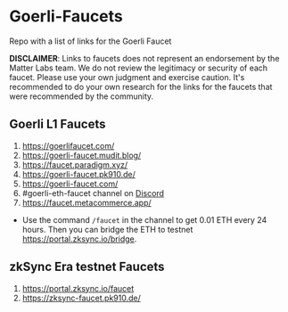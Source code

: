 # Goerli-Faucets
Repo with a list of links for the Goerli Faucet

**DISCLAIMER**: Links to faucets does not represent an endorsement by the Matter Labs team. We do not review the legitimacy or security of each faucet. Please use your own judgment and exercise caution. It's recommended to do your own research for the links for the faucets that were recommended by the community. 

## Goerli L1 Faucets
1. https://goerlifaucet.com/
1. https://goerli-faucet.mudit.blog/
1. https://faucet.paradigm.xyz/
1. https://goerli-faucet.pk910.de/
1. https://goerli-faucet.com/
1. #goerli-eth-faucet channel on [Discord](https://join.zksync.dev/)
1. https://faucet.metacommerce.app/

- Use the command `/faucet` in the channel to get 0.01 ETH every 24 hours. Then you can bridge the ETH to testnet https://portal.zksync.io/bridge.
## zkSync Era testnet Faucets
1. https://portal.zksync.io/faucet
1. https://zksync-faucet.pk910.de/
